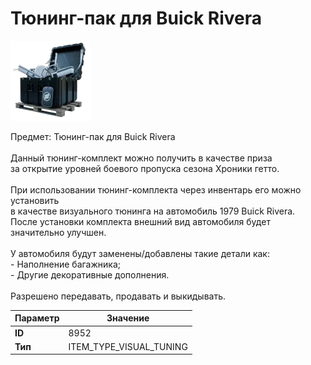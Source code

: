 # Тюнинг-пак для Buick Rivera

![Item Image](../img/8952.webp?raw=true)

Предмет: Тюнинг-пак для Buick Rivera<br><br>Данный тюнинг-комплект можно получить в качестве приза<br>за открытие уровней боевого пропуска сезона Хроники гетто.<br><br>При использовании тюнинг-комплекта через инвентарь его можно установить<br>в качестве визуального тюнинга на автомобиль 1979 Buick Rivera.<br>После установки комплекта внешний вид автомобиля будет значительно улучшен.<br><br>У автомобиля будут заменены/добавлены такие детали как:<br>  - Наполнение багажника;<br>  - Другие декоративные дополнения.<br><br>Разрешено передавать, продавать и выкидывать.


| Параметр | Значение |
|----------|----------|
| **ID** | 8952 |
| **Тип** | ITEM_TYPE_VISUAL_TUNING |

